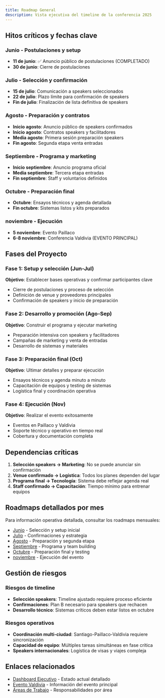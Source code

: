```yaml
---
title: Roadmap General
description: Vista ejecutiva del timeline de la conferencia 2025
---
```


## Hitos críticos y fechas clave

### Junio - Postulaciones y setup
- **11 de junio**: ✅ Anuncio público de postulaciones (COMPLETADO)
- **30 de junio**: Cierre de postulaciones

### Julio - Selección y confirmación
- **15 de julio**: Comunicación a speakers seleccionados
- **22 de julio**: Plazo límite para confirmación de speakers
- **Fin de julio**: Finalización de lista definitiva de speakers

### Agosto - Preparación y contratos
- **Inicio agosto**: Anuncio público de speakers confirmados
- **Inicio agosto**: Contratos speakers y facilitadores
- **Media agosto**: Primera sesión preparación speakers
- **Fin agosto**: Segunda etapa venta entradas

### Septiembre - Programa y marketing
- **Inicio septiembre**: Anuncio programa oficial
- **Media septiembre**: Tercera etapa entradas
- **Fin septiembre**: Staff y voluntarios definidos

### Octubre - Preparación final
- **Octubre**: Ensayos técnicos y agenda detallada
- **Fin octubre**: Sistemas listos y kits preparados

### noviembre - Ejecución
- **5 noviembre**: Evento Paillaco
- **6-8 noviembre**: Conferencia Valdivia (EVENTO PRINCIPAL)

## Fases del Proyecto

### **Fase 1**: Setup y selección (Jun-Jul)
**Objetivo**: Establecer bases operativas y confirmar participantes clave
- Cierre de postulaciones y proceso de selección
- Definición de venue y proveedores principales
- Confirmación de speakers y inicio de preparación

### **Fase 2**: Desarrollo y promoción (Ago-Sep)  
**Objetivo**: Construir el programa y ejecutar marketing
- Preparación intensiva con speakers y facilitadores
- Campañas de marketing y venta de entradas
- Desarrollo de sistemas y materiales

### **Fase 3**: Preparación final (Oct)
**Objetivo**: Ultimar detalles y preparar ejecución
- Ensayos técnicos y agenda minuto a minuto
- Capacitación de equipos y testing de sistemas
- Logística final y coordinación operativa

### **Fase 4**: Ejecución (Nov)
**Objetivo**: Realizar el evento exitosamente
- Eventos en Paillaco y Valdivia
- Soporte técnico y operativo en tiempo real
- Cobertura y documentación completa

## Dependencias críticas

1. **Selección speakers → Marketing**: No se puede anunciar sin confirmación
2. **Venue confirmado → Logística**: Todos los planes dependen del lugar
3. **Programa final → Tecnología**: Sistema debe reflejar agenda real
4. **Staff confirmado → Capacitación**: Tiempo mínimo para entrenar equipos

## Roadmaps detallados por mes

Para información operativa detallada, consultar los roadmaps mensuales:

- [Junio](/roadmap/junio) - Selección y setup inicial
- [Julio](/roadmap/julio) - Confirmaciones y estrategia
- [Agosto](/roadmap/agosto) - Preparación y segunda etapa
- [Septiembre](/roadmap/septiembre) - Programa y team building
- [Octubre](/roadmap/octubre) - Preparación final y testing
- [noviembre](/roadmap/noviembre) - Ejecución del evento

## Gestión de riesgos

### **Riesgos de timeline**
- **Selección speakers**: Timeline ajustado requiere proceso eficiente
- **Confirmaciones**: Plan B necesario para speakers que rechacen
- **Desarrollo técnico**: Sistemas críticos deben estar listos en octubre

### **Riesgos operativos**  
- **Coordinación multi-ciudad**: Santiago-Paillaco-Valdivia requiere sincronización
- **Capacidad de equipo**: Múltiples tareas simultáneas en fase crítica
- **Speakers internacionales**: Logística de visas y viajes compleja

## Enlaces relacionados

- [Dashboard Ejecutivo](/planificacion/dashboard) - Estado actual detallado
- [Evento Valdivia](/eventos/valdivia/agenda) - Información del evento principal
- [Áreas de Trabajo](/planificacion/overview) - Responsabilidades por área